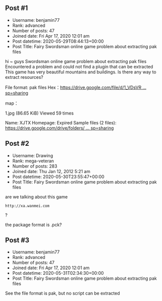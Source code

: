 ## Post #1
- Username: benjamin77
- Rank: advanced
- Number of posts: 47
- Joined date: Fri Apr 17, 2020 12:01 am
- Post datetime: 2020-05-29T08:44:13+00:00
- Post Title: Fairy Swordsman online game problem about extracting pak files

hi ~ guys
Swordsman online game problem about extracting pak files
Encountered a problem and could not find a plugin that can be extracted
This game has very beautiful mountains and buildings. Is there any way to extract resources?


File format: pak files
Hex：[https://drive.google.com/file/d/1_VDsVR ... sp=sharing](https://drive.google.com/file/d/1_VDsVR73YS3P9WZJFROYFJvwDBSqSQxr/view?usp=sharing)

map：



1.jpg (86.65 KiB) Viewed 59 times



Name: XJTX
Homepage: Expired
Sample files (2 files):
[https://drive.google.com/drive/folders/ ... sp=sharing](https://drive.google.com/drive/folders/1riUaQ51alo8xAxtuM-OIufkyOGKEyvVR?usp=sharing)
## Post #2
- Username: Drawing
- Rank: mega-veteran
- Number of posts: 283
- Joined date: Thu Jan 12, 2012 5:21 am
- Post datetime: 2020-05-30T23:55:47+00:00
- Post Title: Fairy Swordsman online game problem about extracting pak files

are we talking about this game 
```
http://xa.wanmei.com
```
 ?

the package format is .pck?
## Post #3
- Username: benjamin77
- Rank: advanced
- Number of posts: 47
- Joined date: Fri Apr 17, 2020 12:01 am
- Post datetime: 2020-05-31T02:34:30+00:00
- Post Title: Fairy Swordsman online game problem about extracting pak files

See the file format is pak, but no script can be extracted
